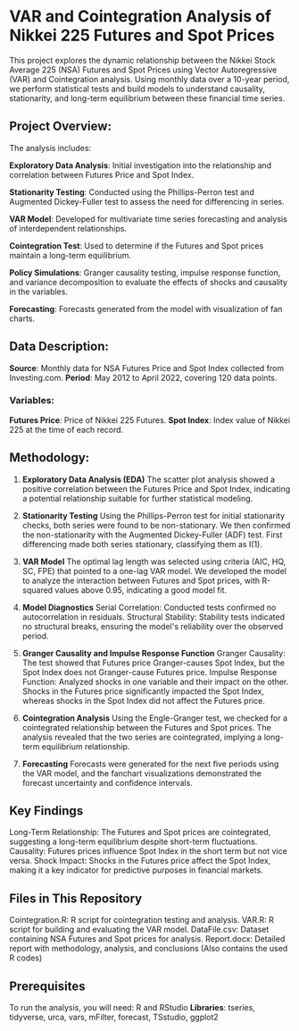 # VAR and Cointegration Analysis of Nikkei 225 Futures and Spot Prices
This project explores the dynamic relationship between the Nikkei Stock Average 225 (NSA) Futures and Spot Prices using Vector Autoregressive (VAR) and Cointegration analysis. Using monthly data over a 10-year period, we perform statistical tests and build models to understand causality, stationarity, and long-term equilibrium between these financial time series.

## Project Overview:
The analysis includes:

__Exploratory Data Analysis__: Initial investigation into the relationship and correlation between Futures Price and Spot Index.

__Stationarity Testing__: Conducted using the Phillips-Perron test and Augmented Dickey-Fuller test to assess the need for differencing in series.

__VAR Model__: Developed for multivariate time series forecasting and analysis of interdependent relationships.

__Cointegration Test__: Used to determine if the Futures and Spot prices maintain a long-term equilibrium.

__Policy Simulations__: Granger causality testing, impulse response function, and variance decomposition to evaluate the effects of shocks and causality in the variables.

__Forecasting__: Forecasts generated from the model with visualization of fan charts.

## Data Description:
__Source__: Monthly data for NSA Futures Price and Spot Index collected from Investing.com.
__Period__: May 2012 to April 2022, covering 120 data points.
### Variables:
__Futures Price__: Price of Nikkei 225 Futures.
__Spot Index__: Index value of Nikkei 225 at the time of each record.

## Methodology:
1. __Exploratory Data Analysis (EDA)__
The scatter plot analysis showed a positive correlation between the Futures Price and Spot Index, indicating a potential relationship suitable for further statistical modeling.

2. __Stationarity Testing__
Using the Phillips-Perron test for initial stationarity checks, both series were found to be non-stationary. We then confirmed the non-stationarity with the Augmented Dickey-Fuller (ADF) test. First differencing made both series stationary, classifying them as I(1).

3. __VAR Model__
The optimal lag length was selected using criteria (AIC, HQ, SC, FPE) that pointed to a one-lag VAR model. We developed the model to analyze the interaction between Futures and Spot prices, with R-squared values above 0.95, indicating a good model fit.

4. __Model Diagnostics__
Serial Correlation: Conducted tests confirmed no autocorrelation in residuals.
Structural Stability: Stability tests indicated no structural breaks, ensuring the model's reliability over the observed period.

5. __Granger Causality and Impulse Response Function__
Granger Causality: The test showed that Futures price Granger-causes Spot Index, but the Spot Index does not Granger-cause Futures price.
Impulse Response Function: Analyzed shocks in one variable and their impact on the other. Shocks in the Futures price significantly impacted the Spot Index, whereas shocks in the Spot Index did not affect the Futures price.

7. __Cointegration Analysis__
Using the Engle-Granger test, we checked for a cointegrated relationship between the Futures and Spot prices. The analysis revealed that the two series are cointegrated, implying a long-term equilibrium relationship.

8. __Forecasting__
Forecasts were generated for the next five periods using the VAR model, and the fanchart visualizations demonstrated the forecast uncertainty and confidence intervals.

## Key Findings
Long-Term Relationship: The Futures and Spot prices are cointegrated, suggesting a long-term equilibrium despite short-term fluctuations.
Causality: Futures prices influence Spot Index in the short term but not vice versa.
Shock Impact: Shocks in the Futures price affect the Spot Index, making it a key indicator for predictive purposes in financial markets.

## Files in This Repository
Cointegration.R: R script for cointegration testing and analysis.
VAR.R: R script for building and evaluating the VAR model.
DataFile.csv: Dataset containing NSA Futures and Spot prices for analysis.
Report.docx: Detailed report with methodology, analysis, and conclusions (Also contains the used R codes)

## Prerequisites
To run the analysis, you will need:
R and RStudio
__Libraries__: tseries, tidyverse, urca, vars, mFilter, forecast, TSstudio, ggplot2
